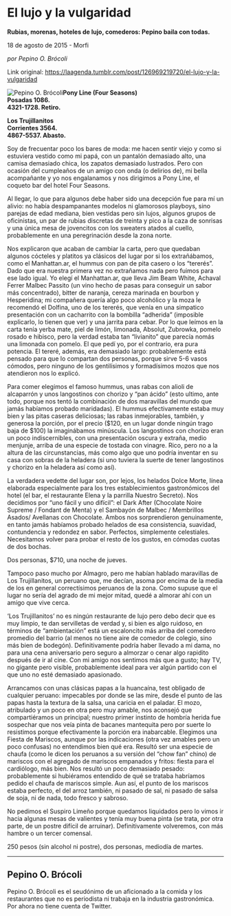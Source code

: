 # El lujo y la vulgaridad

**Rubias, morenas, hoteles de lujo, comederos: Pepino baila con todas.**

18 de agosto de 2015 - Morfi

_por Pepino O. Brócoli_

Link original: https://laagenda.tumblr.com/post/126969219720/el-lujo-y-la-vulgaridad

![Pepino O. Brócoli](https://64.media.tumblr.com/e8a334852bb5dda72ea6c0a32096823b/tumblr_inline_pb16r76oGm1t6q87u_500.jpg)**Pony Line (Four Seasons)  
Posadas 1086.  
4321-1728. Retiro.**

**Los Trujillanitos  
Corrientes 3564.  
4867-5537. Abasto.**

Soy de frecuentar poco los bares de moda: me hacen sentir viejo y como si estuviera vestido como mi papá, con un pantalón demasiado alto, una camisa demasiado chica, los zapatos demasiado lustrados. Pero con ocasión del cumpleaños de un amigo con onda (o delirios de), mi bella acompañante y yo nos engalanamos y nos dirigimos a Pony Line, el coqueto bar del hotel Four Seasons. 


Al llegar, lo que para algunos debe haber sido una decepción fue para mí un alivio: no había despampanantes modelos ni glamorosos playboys, sino parejas de edad mediana, bien vestidas pero sin lujos, algunos grupos de oficinistas, un par de rubias discretas de treinta y pico a la caza de sonrisas y una única mesa de jovencitos con los sweaters atados al cuello, probablemente en una peregrinación desde la zona norte.


Nos explicaron que acaban de cambiar la carta, pero que quedaban algunos cócteles y platitos ya clásicos del lugar por si los extrañábamos, como el Manhattan.ar, el hummus con pan de pita casero o los “tererés”. Dado que era nuestra primera vez no extrañamos nada pero fuimos para ese lado igual. Yo elegí el Manhattan.ar, que lleva Jim Beam White, Achaval Ferrer Malbec Passito (un vino hecho de pasas para conseguir un sabor más concentrado), bitter de naranja, cereza marinada en bourbon y Hesperidina; mi compañera quería algo poco alcohólico y la moza le recomendó el Dolfina, uno de los tererés, que venía en una simpatico presentación con un cacharrito con la bombilla “adherida” (imposible explicarlo, lo tienen que ver) y una jarrita para cebar. Por lo que leímos en la carta tenía yerba mate, piel de limón, limonada, Absolut, Zubrowka, pomelo rosado e hibisco, pero la verdad estaba tan “livianito” que parecía nomás una limonada con pomelo. El que pedí yo, por el contrario, era pura potencia. El tereré, además, era demasiado largo: probablemente está pensado para que lo compartan dos personas, porque sirve 5-6 vasos cómodos, pero ninguno de los gentilísimos y formadísimos mozos que nos atendieron nos lo explicó.


Para comer elegimos el famoso hummus, unas rabas con alioli de alcaparrón y unos langostinos con chorizo y “pan ácido” (esto ultimo, ante todo, porque nos tentó la combinación de dos maravillas del mundo que jamás habíamos probado maridadas). El hummus efectivamente estaba muy bien y las pitas caseras deliciosas; las rabas inmejorables, también, y generosa la porción, por el precio ($120, en un lugar donde ningún trago baja de $100) la imaginábamos minúscula. Los langostinos con chorizo eran un poco indiscernibles, con una presentación oscura y extraña, medio menjunje, arriba de una especie de tostada con vinagre. Rico, pero no a la altura de las circunstancias, más como algo que uno podría inventar en su casa con sobras de la heladera (si uno tuviera la suerte de tener langostinos y chorizo en la heladera así como así).


La verdadera vedette del lugar son, por lejos, los helados Dolce Morte, línea elaborada especialmente para los tres establecimientos gastronómicos del hotel (el bar, el restaurante Elena y la parrilla Nuestro Secreto). Nos decidimos por “uno fácil y uno difícil”: el Dark After (Chocolate Noire Supreme / Fondant de Menta) y el Sambayón de Malbec / Membrillos Asados/ Avellanas con Chocolate. Ambos nos sorprendieron genuinamente, en tanto jamás habíamos probado helados de esa consistencia, suavidad, contundencia y redondez en sabor. Perfectos, simplemente celestiales. Necesitamos volver para probar el resto de los gustos, en cómodas cuotas de dos bochas.


Dos personas, $710, una noche de jueves.

Tampoco paso mucho por Almagro, pero me habían hablado maravillas de Los Trujillanitos, un peruano que, me decían, asoma por encima de la media de los en general correctísimos peruanos de la zona. Como supuse que el lugar no sería del agrado de mi mejor mitad, quedé a almorar ahí con un amigo que vive cerca. 


‘Los Trujillanitos’ no es ningún restaurante de lujo pero debo decir que es muy limpio, te dan servilletas de verdad y, si bien es algo ruidoso, en términos de “ambientación” está un escaloncito más arriba del comedero promedio del barrio (al menos no tiene aire de comedor de colegio, sino más bien de bodegón). Definitivamente podría haber llevado a mi dama, no para una cena aniversario pero seguro a almorzar o cenar algo rapidito después de ir al cine. Con mi amigo nos sentimos más que a gusto; hay TV, no gigante pero visible, probablemente ideal para ver algún partido con el que uno no esté demasiado apasionado.


Arrancamos con unas clásicas papas a la huancaína, test obligado de cualquier peruano: impecables por donde se las mire, desde el punto de las papas hasta la textura de la salsa, una caricia en el paladar. El mozo, atribulado y un poco en otra pero muy amable, nos aconsejó que compartiéramos un principal; nuestro primer instinto de hombría herida fue sospechar que nos veía pinta de bacanes mantequita pero por suerte lo resistimos porque efectivamente la porción era inabarcable. Elegimos una Fiesta de Mariscos, aunque por las indicaciones (otra vez amables pero un poco confusas) no entendimos bien qué era. Resultó ser una especie de chaufa (como le dicen los peruanos a su versión del “chow fan” chino) de mariscos con el agregado de mariscos empanados y fritos: fiesta para el cardiólogo, más bien. Nos resultó un poco demasiado pesado: probablemente si hubiéramos entendido de qué se trataba habríamos pedido el chaufa de mariscos simple. Aun así, el punto de los mariscos estaba perfecto, el del arroz también, ni pasado de sal, ni pasado de salsa de soja, ni de nada, todo fresco y sabroso. 


No pedimos el Suspiro Limeño porque quedamos liquidados pero lo vimos ir hacia algunas mesas de valientes y tenía muy buena pinta (se trata, por otra parte, de un postre difícil de arruinar). Definitivamente volveremos, con más hambre o un tercer comensal.


250 pesos (sin alcohol ni postre), dos personas, mediodía de martes.



---

 Pepino O. Brócoli
------------------

 Pepino O. Brócoli es el seudónimo de un aficionado a la comida y los restaurantes que no es periodista ni trabaja en la industria gastronómica. Por ahora no tiene cuenta de Twitter. 

